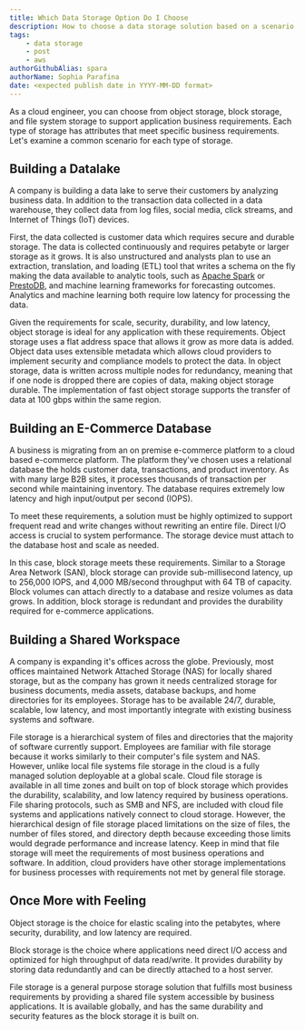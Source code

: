 ```yaml
---
title: Which Data Storage Option Do I Choose
description: How to choose a data storage solution based on a scenario
tags:
    - data storage
    - post
    - aws
authorGithubAlias: spara
authorName: Sophia Parafina
date: <expected publish date in YYYY-MM-DD format>
---
```


As a cloud engineer, you can choose from object storage, block storage, and file system storage to support application business requirements. Each type of storage has attributes that meet specific business requirements. Let's examine a common scenario for each type of storage. 

## Building a Datalake

A company is building a data lake to serve their customers by analyzing business data. In addition to the transaction data collected in a data warehouse, they collect data from log files, social media, click streams, and Internet of Things (IoT) devices.

First, the data collected is customer data which requires secure and durable storage. The data is collected continuously and requires petabyte or larger storage as it grows. It is also unstructured and analysts plan to use an extraction, translation, and loading (ETL) tool that writes a schema on the fly making the data available to analytic tools, such as [Apache Spark](https://spark.apache.org/) or [PrestoDB](https://prestodb.io/), and machine learning frameworks for forecasting outcomes. Analytics and machine learning both require low latency for processing the data.

Given the requirements for scale, security, durability, and low latency, object storage is ideal for any application with these requirements. Object storage uses a flat address space that allows it grow as more data is added. Object data uses extensible metadata which allows cloud providers to implement security and compliance models to protect the data. In object storage, data is written across multiple nodes for redundancy, meaning that if one node is dropped there are copies of data, making object storage durable. The implementation of fast object storage supports the transfer of data at 100 gbps within the same region.

## Building an E-Commerce Database

A business is migrating from an on premise e-commerce platform to a cloud based e-commerce platform. The platform they've chosen uses a relational database the holds customer data, transactions, and product inventory. As with many large B2B sites, it processes thousands of transaction per second while maintaining inventory. The database requires extremely low latency and high input/output per second (IOPS).

To meet these requirements, a solution must be highly optimized to support frequent read and write changes without rewriting an entire file. Direct I/O access is crucial to system performance. The storage device must attach to the database host and scale as needed. 

In this case, block storage meets these requirements. Similar to a Storage Area Network (SAN), block storage can provide sub-millisecond latency, up to 256,000 IOPS, and 4,000 MB/second throughput with 64 TB of capacity. Block volumes can attach directly to a database and resize volumes as data grows. In addition, block storage is redundant and provides the durability required for e-commerce applications. 

## Building a Shared Workspace

A company is expanding it's offices across the globe. Previously, most offices maintained Network Attached Storage (NAS) for locally shared storage, but as the company has grown it needs centralized storage for business documents, media assets, database backups, and home directories for its employees. Storage has to be available 24/7, durable, scalable, low latency, and most importantly integrate with existing business systems and software.

File storage is a hierarchical system of files and directories that the majority of software currently support. Employees are familiar with file storage because it works similarly to their computer's file system and NAS. However, unlike local file systems file storage in the cloud is a fully managed solution deployable at a global scale. Cloud file storage is available in all time zones and built on top of block storage which provides the durability, scalability, and low latency required by business operations. File sharing protocols, such as SMB and NFS, are included with cloud file systems and applications natively connect to cloud storage.  However, the hierarchical design of file storage placed limitations on the size of files, the number of files stored, and directory depth because exceeding those limits would degrade performance and increase latency. Keep in mind that file storage will meet the requirements of most business operations and software. In addition, cloud providers have other storage implementations for business processes with requirements not met by general file storage.

## Once More with Feeling

Object storage is the choice for elastic scaling into the petabytes, where security, durability, and low latency are required.

Block storage is the choice where applications need direct I/O access and optimized for high throughput of data read/write. It provides durability by storing data redundantly and can be directly attached to a host server.

File storage is a general purpose storage solution that fulfills most business requirements by providing a shared file system accessible by business applications. It is available globally, and has the same durability and security features as the block storage it is built on.
